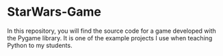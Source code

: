 # StarWars-Game
In this repository, you will find the source code for a game developed with the Pygame library. It is one of the example projects I use when teaching Python to my students. 
